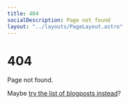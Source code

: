 ```yaml
---
title: 404
socialDescription: Page not found
layout: "../layouts/PageLayout.astro"
---
```


# 404

Page not found.

Maybe [try the list of blogposts instead](/blog)?